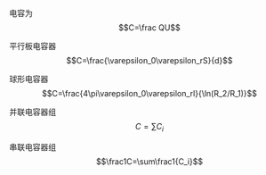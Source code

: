 电容为 $$C=\frac QU$$

平行板电容器 $$C=\frac{\varepsilon_0\varepsilon_rS}{d}$$

球形电容器 $$C=\frac{4\pi\varepsilon_0\varepsilon_rl}{\ln(R_2/R_1)}$$

并联电容器组 $$C=\sum C_i$$

串联电容器组 $$\frac1C=\sum\frac1{C_i}$$
